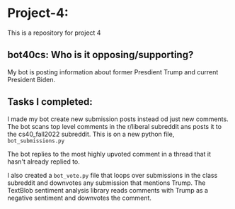 # Project-4:
This is a repository for project 4
## bot40cs: Who is it opposing/supporting?

My bot is posting information about former Presdient Trump and current President Biden. 





## Tasks I completed:

I made my bot create new submission posts instead od just new comments. The bot scans top level comments in the r/liberal subreddit ans posts it to the cs40_fall2022 subreddit.
This is on a new python file, `bot_submissions.py`

The bot replies to the most highly upvoted comment in a thread that it hasn't already replied to. 

I also created a `bot_vote.py` file that loops over submissions in the class subreddit and downvotes any submission that mentions Trump. The TextBlob sentiment analysis library reads comments with Trump as a negative sentiment and downvotes the comment. 
